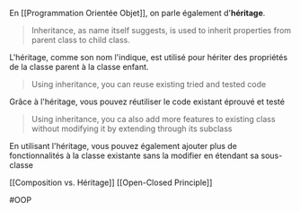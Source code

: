 En [[Programmation Orientée Objet]], on parle également d'**héritage**.

> Inheritance, as name itself suggests, is used to inherit properties from parent class to child class.

L'héritage, comme son nom l'indique, est utilisé pour hériter des propriétés de la classe parent à la classe enfant.

> Using inheritance, you can reuse existing tried and tested code

Grâce à l'héritage, vous pouvez réutiliser le code existant éprouvé et testé

> Using inheritance, you ca also add more features to existing class without modifying it by extending through its subclass
  
En utilisant l'héritage, vous pouvez également ajouter plus de fonctionnalités à la classe existante sans la modifier en étendant sa sous-classe

[[Composition vs. Héritage]]
[[Open-Closed Principle]]

#OOP

